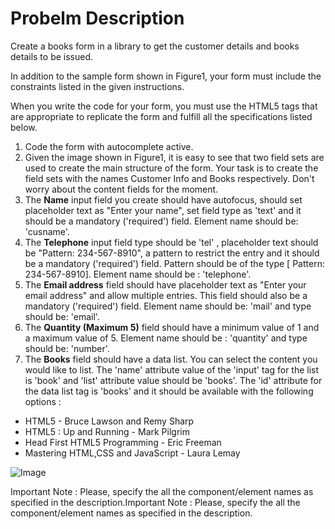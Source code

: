 # Probelm Description

Create a books form in a library to get the customer details and books details to be issued.

In addition to the sample form shown in Figure1, your form must include the constraints listed in the given instructions.

When you write the code for your form, you must use the HTML5 tags that are appropriate to replicate the form and fulfill all the specifications listed below.

1. Code the form with autocomplete active.
2. Given the image shown in Figure1, it is easy to see that two field sets are used to create the main structure of the form. Your task is to create the field sets with the names Customer Info and Books respectively.  Don't worry about the content fields for the moment.
3. The **Name** input field you create should have autofocus, should set placeholder text as "Enter your name", set field type as 'text' and it should be a mandatory ('required') field. Element name should be: 'cusname'.
4. The **Telephone** input field type should be 'tel' ,  placeholder text should be "Pattern: 234-567-8910", a pattern to restrict the entry and it should be a mandatory ('required') field. Pattern should be of the type [ Pattern:  234-567-8910].  Element name should be : 'telephone'.
5. The **Email address** field should have placeholder text as "Enter your email address" and allow multiple entries. This field should also be a mandatory ('required') field. Element name should be: 'mail' and type should be: 'email'.
6. The **Quantity (Maximum 5)** field should have a minimum value of 1 and a maximum value of 5.  Element name should  be : 'quantity' and type should be: 'number'.
7. The **Books** field should have a data list. You can select the content you would like to list. The 'name' attribute value of the 'input' tag for the list  is 'book' and 'list' attribute value should be 'books'.  The 'id' attribute for the data list tag is 'books' and it should be available with the following options :

* HTML5 - Bruce Lawson and Remy Sharp
* HTML5 : Up and Running - Mark Pilgrim
* Head First HTML5 Programming - Eric Freeman
* Mastering HTML,CSS and JavaScript - Laura Lemay

![Image](//Web/gitignore/ReferenceImages/smapleform.jpg)

Important Note : Please, specify the all the component/element names as specified in the description.Important Note : Please, specify the all the component/element names as specified in the description.
